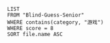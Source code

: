 

```dataview
LIST
FROM "Blind-Guess-Senior"
WHERE contains(category, "游戏")
WHERE score = 8
SORT file.name ASC
```

# 
